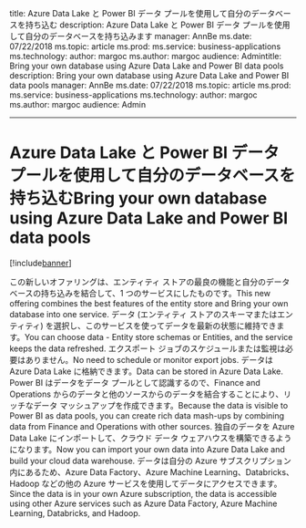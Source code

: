 <span data-ttu-id="85f6e-101">title: Azure Data Lake と Power BI データ プールを使用して自分のデータベースを持ち込む description: Azure Data Lake と Power BI データ プールを使用して自分のデータベースを持ち込みます manager: AnnBe ms.date: 07/22/2018 ms.topic: article ms.prod: ms.service: business-applications ms.technology: author: margoc ms.author: margoc audience: Admin</span><span class="sxs-lookup"><span data-stu-id="85f6e-101">title: Bring your own database using Azure Data Lake and Power BI data pools description: Bring your own database using Azure Data Lake and Power BI data pools manager: AnnBe ms.date: 07/22/2018 ms.topic: article ms.prod: ms.service: business-applications ms.technology: author: margoc ms.author: margoc audience: Admin</span></span>

---
#  <a name="bring-your-own-database-using-azure-data-lake-and-power-bi-data-pools"></a><span data-ttu-id="85f6e-102">Azure Data Lake と Power BI データ プールを使用して自分のデータベースを持ち込む</span><span class="sxs-lookup"><span data-stu-id="85f6e-102">Bring your own database using Azure Data Lake and Power BI data pools</span></span>

[!include[banner](../../includes/banner.md)]

<span data-ttu-id="85f6e-103">この新しいオファリングは、エンティティ ストアの最良の機能と自分のデータベースの持ち込みを結合して、1 つのサービスにしたものです。</span><span class="sxs-lookup"><span data-stu-id="85f6e-103">This new offering combines the best features of the entity store and Bring your own database into one service.</span></span> <span data-ttu-id="85f6e-104">データ (エンティティ ストアのスキーマまたはエンティティ) を選択し、このサービスを使ってデータを最新の状態に維持できます。</span><span class="sxs-lookup"><span data-stu-id="85f6e-104">You can choose data - Entity store schemas or Entities, and the service keeps the data refreshed.</span></span> <span data-ttu-id="85f6e-105">エクスポート ジョブのスケジュールまたは監視は必要はありません。</span><span class="sxs-lookup"><span data-stu-id="85f6e-105">No need to schedule or monitor export jobs.</span></span> <span data-ttu-id="85f6e-106">データは Azure Data Lake に格納できます。</span><span class="sxs-lookup"><span data-stu-id="85f6e-106">Data can be stored in Azure Data Lake.</span></span> <span data-ttu-id="85f6e-107">Power BI はデータをデータ プールとして認識するので、Finance and Operations からのデータと他のソースからのデータを結合することにより、リッチなデータ マッシュアップを作成できます。</span><span class="sxs-lookup"><span data-stu-id="85f6e-107">Because the data is visible to Power BI as data pools, you can create rich data mash-ups by combining data from Finance and Operations with other sources.</span></span> <span data-ttu-id="85f6e-108">独自のデータを Azure Data Lake にインポートして、クラウド データ ウェアハウスを構築できるようになります。</span><span class="sxs-lookup"><span data-stu-id="85f6e-108">Now you can import your own data into Azure Data Lake and build your cloud data warehouse.</span></span> <span data-ttu-id="85f6e-109">データは自分の Azure サブスクリプション内にあるため、Azure Data Factory、Azure Machine Learning、Databricks、Hadoop などの他の Azure サービスを使用してデータにアクセスできます。</span><span class="sxs-lookup"><span data-stu-id="85f6e-109">Since the data is in your own Azure subscription, the data is accessible using other Azure services such as Azure Data Factory, Azure Machine Learning, Databricks, and Hadoop.</span></span>

